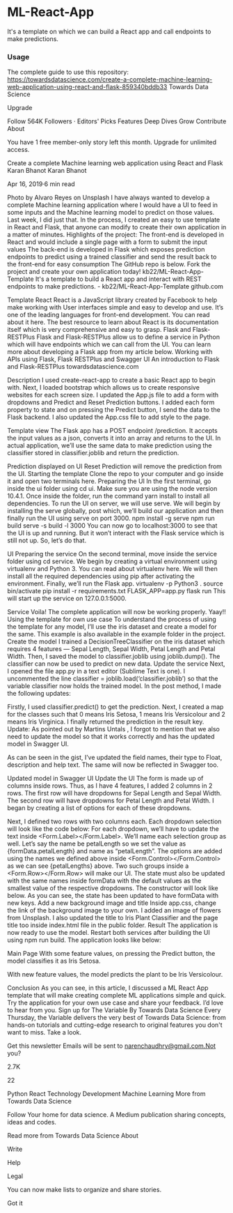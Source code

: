 # ML-React-App
It's a template on which we can build a React app and call endpoints to make predictions.

### Usage
The complete guide to use this repository: https://towardsdatascience.com/create-a-complete-machine-learning-web-application-using-react-and-flask-859340bddb33
Towards Data Science


Upgrade

Follow
564K Followers
·
Editors' Picks
Features
Deep Dives
Grow
Contribute
About






You have 1 free member-only story left this month. Upgrade for unlimited access.

Create a complete Machine learning web application using React and Flask
Karan Bhanot
Karan Bhanot

Apr 16, 2019·6 min read





Photo by Alvaro Reyes on Unsplash
I have always wanted to develop a complete Machine learning application where I would have a UI to feed in some inputs and the Machine learning model to predict on those values. Last week, I did just that. In the process, I created an easy to use template in React and Flask, that anyone can modify to create their own application in a matter of minutes.
Highlights of the project:
The front-end is developed in React and would include a single page with a form to submit the input values
The back-end is developed in Flask which exposes prediction endpoints to predict using a trained classifier and send the result back to the front-end for easy consumption
The GitHub repo is below. Fork the project and create your own application today!
kb22/ML-React-App-Template
It's a template to build a React app and interact with REST endpoints to make predictions. - kb22/ML-React-App-Template
github.com

Template
React
React is a JavaScript library created by Facebook to help make working with User interfaces simple and easy to develop and use. It’s one of the leading languages for front-end development. You can read about it here. The best resource to learn about React is its documentation itself which is very comprehensive and easy to grasp.
Flask and Flask-RESTPlus
Flask and Flask-RESTPlus allow us to define a service in Python which will have endpoints which we can call from the UI. You can learn more about developing a Flask app from my article below.
Working with APIs using Flask, Flask RESTPlus and Swagger UI
An introduction to Flask and Flask-RESTPlus
towardsdatascience.com

Description
I used create-react-app to create a basic React app to begin with. Next, I loaded bootstrap which allows us to create responsive websites for each screen size. I updated the App.js file to add a form with dropdowns and Predict and Reset Prediction buttons. I added each form property to state and on pressing the Predict button, I send the data to the Flask backend. I also updated the App.css file to add style to the page.

Template view
The Flask app has a POST endpoint /prediction. It accepts the input values as a json, converts it into an array and returns to the UI. In actual application, we’ll use the same data to make prediction using the classifier stored in classifier.joblib and return the prediction.

Prediction displayed on UI
Reset Prediction will remove the prediction from the UI.
Starting the template
Clone the repo to your computer and go inside it and open two terminals here.
Preparing the UI
In the first terminal, go inside the ui folder using cd ui. Make sure you are using the node version 10.4.1. Once inside the folder, run the command yarn install to install all dependencies.
To run the UI on server, we will use serve. We will begin by installing the serve globally, post which, we’ll build our application and then finally run the UI using serve on port 3000.
npm install -g serve
npm run build
serve -s build -l 3000
You can now go to localhost:3000 to see that the UI is up and running. But it won’t interact with the Flask service which is still not up. So, let’s do that.

UI
Preparing the service
On the second terminal, move inside the service folder using cd service. We begin by creating a virtual environment using virtualenv and Python 3. You can read about virtualenv here. We will then install all the required dependencies using pip after activating the environment. Finally, we’ll run the Flask app.
virtualenv -p Python3 .
source bin/activate
pip install -r requirements.txt
FLASK_APP=app.py flask run
This will start up the service on 127.0.0.1:5000.

Service
Voila! The complete application will now be working properly. Yaay!!
Using the template for own use case
To understand the process of using the template for any model, I’ll use the iris dataset and create a model for the same. This example is also available in the example folder in the project.
Create the model
I trained a DecisionTreeClassifier on the iris dataset which requires 4 features — Sepal Length, Sepal Width, Petal Length and Petal Width. Then, I saved the model to classifier.joblib using joblib.dump(). The classifier can now be used to predict on new data.
Update the service
Next, I opened the file app.py in a text editor (Sublime Text is one). I uncommented the line classifier = joblib.load(‘classifier.joblib’) so that the variable classifier now holds the trained model.
In the post method, I made the following updates:

Firstly, I used classifier.predict() to get the prediction. Next, I created a map for the classes such that 0 means Iris Setosa, 1 means Iris Versicolour and 2 means Iris Virginica. I finally returned the prediction in the result key.
Update: As pointed out by 
Martins Untals
, I forgot to mention that we also need to update the model so that it works correctly and has the updated model in Swagger UI.

As can be seen in the gist, I’ve updated the field names, their type to Float, description and help text. The same will now be reflected in Swagger too.

Updated model in Swagger UI
Update the UI
The form is made up of columns inside rows. Thus, as I have 4 features, I added 2 columns in 2 rows. The first row will have dropdowns for Sepal Length and Sepal Width. The second row will have dropdowns for Petal Length and Petal Width.
I began by creating a list of options for each of these dropdowns.

Next, I defined two rows with two columns each. Each dropdown selection will look like the code below:
For each dropdown, we’ll have to update the text inside <Form.Label></Form.Label>. We’ll name each selection group as well. Let’s say the name be petalLength so we set the value as {formData.petalLength} and name as “petalLength”. The options are added using the names we defined above inside <Form.Control></Form.Control> as we can see {petalLengths} above. Two such groups inside a <Form.Row></Form.Row> will make our UI.
The state must also be updated with the same names inside formData with the default values as the smallest value of the respective dropdowns. The constructor will look like below. As you can see, the state has been updated to have formData with new keys.
Add a new background image and title
Inside app.css, change the link of the background image to your own. I added an image of flowers from Unsplash. I also updated the title to Iris Plant Classifier and the page title too inside index.html file in the public folder.
Result
The application is now ready to use the model. Restart both services after building the UI using npm run build. The application looks like below:

Main Page
With some feature values, on pressing the Predict button, the model classifies it as Iris Setosa.

With new feature values, the model predicts the plant to be Iris Versicolour.

Conclusion
As you can see, in this article, I discussed a ML React App template that will make creating complete ML applications simple and quick.
Try the application for your own use case and share your feedback. I’d love to hear from you.
Sign up for The Variable
By Towards Data Science
Every Thursday, the Variable delivers the very best of Towards Data Science: from hands-on tutorials and cutting-edge research to original features you don't want to miss. Take a look.


Get this newsletter
Emails will be sent to narenchaudhry@gmail.com.Not you?

2.7K


22




Python
React
Technology
Development
Machine Learning
More from Towards Data Science

Follow
Your home for data science. A Medium publication sharing concepts, ideas and codes.

Read more from Towards Data Science
About

Write

Help

Legal

You can now make lists to organize and share stories.

Got it

